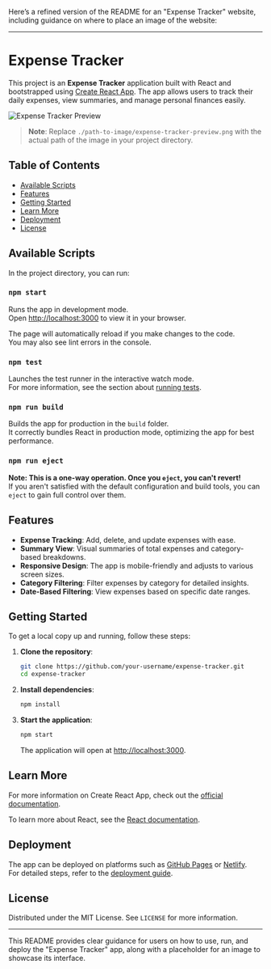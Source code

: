Here’s a refined version of the README for an "Expense Tracker" website, including guidance on where to place an image of the website:

---

# Expense Tracker

This project is an **Expense Tracker** application built with React and bootstrapped using [Create React App](https://github.com/facebook/create-react-app). The app allows users to track their daily expenses, view summaries, and manage personal finances easily.

![Expense Tracker Preview](./path-to-image/expense-tracker-preview.png)

> **Note**: Replace `./path-to-image/expense-tracker-preview.png` with the actual path of the image in your project directory.

## Table of Contents

- [Available Scripts](#available-scripts)
- [Features](#features)
- [Getting Started](#getting-started)
- [Learn More](#learn-more)
- [Deployment](#deployment)
- [License](#license)

## Available Scripts

In the project directory, you can run:

### `npm start`

Runs the app in development mode.\
Open [http://localhost:3000](http://localhost:3000) to view it in your browser.

The page will automatically reload if you make changes to the code.\
You may also see lint errors in the console.

### `npm test`

Launches the test runner in the interactive watch mode.\
For more information, see the section about [running tests](https://facebook.github.io/create-react-app/docs/running-tests).

### `npm run build`

Builds the app for production in the `build` folder.\
It correctly bundles React in production mode, optimizing the app for best performance.

### `npm run eject`

**Note: This is a one-way operation. Once you `eject`, you can't revert!**\
If you aren't satisfied with the default configuration and build tools, you can `eject` to gain full control over them.

## Features

- **Expense Tracking**: Add, delete, and update expenses with ease.
- **Summary View**: Visual summaries of total expenses and category-based breakdowns.
- **Responsive Design**: The app is mobile-friendly and adjusts to various screen sizes.
- **Category Filtering**: Filter expenses by category for detailed insights.
- **Date-Based Filtering**: View expenses based on specific date ranges.

## Getting Started

To get a local copy up and running, follow these steps:

1. **Clone the repository**:
   ```bash
   git clone https://github.com/your-username/expense-tracker.git
   cd expense-tracker
   ```

2. **Install dependencies**:
   ```bash
   npm install
   ```

3. **Start the application**:
   ```bash
   npm start
   ```
   The application will open at [http://localhost:3000](http://localhost:3000).

## Learn More

For more information on Create React App, check out the [official documentation](https://facebook.github.io/create-react-app/docs/getting-started).

To learn more about React, see the [React documentation](https://reactjs.org/).

## Deployment

The app can be deployed on platforms such as [GitHub Pages](https://facebook.github.io/create-react-app/docs/deployment#github-pages) or [Netlify](https://www.netlify.com/).\
For detailed steps, refer to the [deployment guide](https://facebook.github.io/create-react-app/docs/deployment).

## License

Distributed under the MIT License. See `LICENSE` for more information.

---

This README provides clear guidance for users on how to use, run, and deploy the "Expense Tracker" app, along with a placeholder for an image to showcase its interface.
